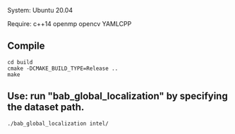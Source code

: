 System: Ubuntu 20.04

Require: c++14  openmp  opencv  YAMLCPP

Compile
-------
    cd build
    cmake -DCMAKE_BUILD_TYPE=Release ..
    make

Use: run "bab_global_localization" by specifying the dataset path.
-------
    ./bab_global_localization intel/